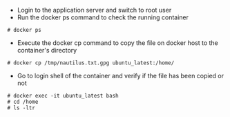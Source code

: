 - Login to the application server and switch to root user
- Run the docker ps command to check the running container
```
# docker ps
```

- Execute the docker cp command to copy the file on docker host to the container's directory
```
# docker cp /tmp/nautilus.txt.gpg ubuntu_latest:/home/
```

- Go to login shell of the container and verify if the file has been copied or not
```
# docker exec -it ubuntu_latest bash
# cd /home
# ls -ltr
```